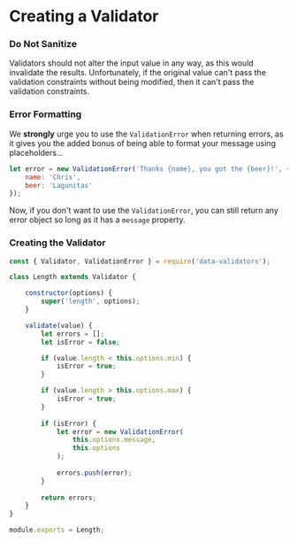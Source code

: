 # Creating a Validator

### Do Not Sanitize
Validators should not alter the input value in any way, as this would invalidate the results.
Unfortunately, if the original value can't pass the validation constraints without being modified,
then it can't pass the validation constraints.

### Error Formatting
We **strongly** urge you to use the `ValidationError` when returning errors, as it gives
you the added bonus of being able to format your message using placeholders...

```javascript
let error = new ValidationError('Thanks {name}, you got the {beer}!', {
    name: 'Chris',
    beer: 'Lagunitas'
});
```
Now, if you don't want to use the `ValidationError`, you can still return any error object
so long as it has a `message` property.

### Creating the Validator

```javascript
const { Validator, ValidationError } = require('data-validators');

class Length extends Validator {

    constructor(options) {
        super('length', options);
    }

    validate(value) {
        let errors = [];
        let isError = false;

        if (value.length < this.options.min) {
            isError = true;
        }

        if (value.length > this.options.max) {
            isError = true;
        }
        
        if (isError) {
            let error = new ValidationError(
                this.options.message,
                this.options
            );
    
            errors.push(error);            
        }
        
        return errors;
    }
}

module.exports = Length;
```